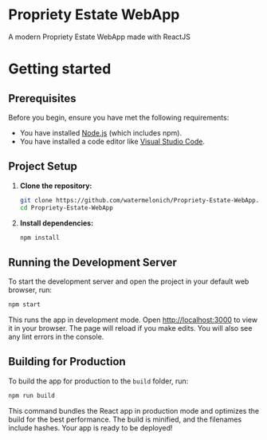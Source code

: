 # Propriety Estate WebApp

A modern Propriety Estate WebApp made with ReactJS

# Getting started

## Prerequisites

Before you begin, ensure you have met the following requirements:

- You have installed [Node.js](https://nodejs.org/) (which includes npm).
- You have installed a code editor like [Visual Studio Code](https://code.visualstudio.com/).

## Project Setup

1. **Clone the repository:**

    ```bash
    git clone https://github.com/watermelonich/Propriety-Estate-WebApp.git
    cd Propriety-Estate-WebApp
    ```

2. **Install dependencies:**

    ```bash
    npm install
    ```

## Running the Development Server

To start the development server and open the project in your default web browser, run:

```bash
npm start
```

This runs the app in development mode. Open [http://localhost:3000](http://localhost:3000) to view it in your browser. The page will reload if you make edits. You will also see any lint errors in the console.

## Building for Production

To build the app for production to the `build` folder, run:

```bash
npm run build
```

This command bundles the React app in production mode and optimizes the build for the best performance. The build is minified, and the filenames include hashes. Your app is ready to be deployed!